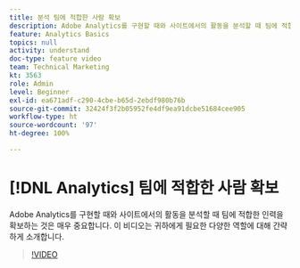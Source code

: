 ```yaml
---
title: 분석 팀에 적합한 사람 확보
description: Adobe Analytics를 구현할 때와 사이트에서의 활동을 분석할 때 팀에 적합한 인력을 확보하는 것은 매우 중요합니다. 이 비디오는 귀하에게 필요한 다양한 역할에 대해 간략하게 소개합니다.
feature: Analytics Basics
topics: null
activity: understand
doc-type: feature video
team: Technical Marketing
kt: 3563
role: Admin
level: Beginner
exl-id: ea671adf-c290-4cbe-b65d-2ebdf980b76b
source-git-commit: 32424f3f2b05952fe4df9ea91dcbe51684cee905
workflow-type: ht
source-wordcount: '97'
ht-degree: 100%

---
```


# [!DNL Analytics] 팀에 적합한 사람 확보

Adobe Analytics를 구현할 때와 사이트에서의 활동을 분석할 때 팀에 적합한 인력을 확보하는 것은 매우 중요합니다. 이 비디오는 귀하에게 필요한 다양한 역할에 대해 간략하게 소개합니다.

>[!VIDEO](https://video.tv.adobe.com/v/28756/?quality=12)
